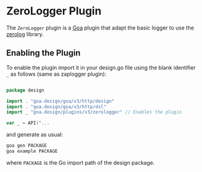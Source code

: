 # ZeroLogger Plugin

The `ZeroLogger` plugin is a [Goa](https://github.com/goadesign/goa/tree/v3) plugin
that adapt the basic logger to use the [zerolog](https://github.com/rs/zerolog) library.

## Enabling the Plugin

To enable the plugin import it in your design.go file using the blank identifier `_` as follows (same as zaplogger plugin):

```go

package design

import . "goa.design/goa/v3/http/design"
import . "goa.design/goa/v3/http/dsl"
import _ "goa.design/plugins/v3/zerologger" // Enables the plugin

var _ = API("...

```

and generate as usual:

```bash
goa gen PACKAGE
goa example PACKAGE
```

where `PACKAGE` is the Go import path of the design package.
